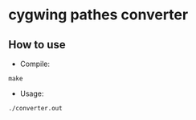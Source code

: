 cygwing pathes converter
====
## How to use

* Compile: 
```
make
```
* Usage:
```
./converter.out
```
